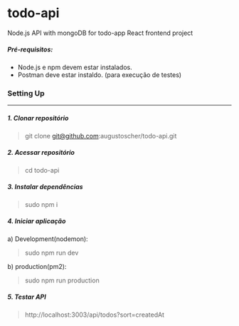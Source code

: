 # todo-api
Node.js API with mongoDB for todo-app React frontend project

##### Pré-requisitos:  
- Node.js e npm devem estar instalados.
- Postman deve estar instaldo. (para execução de testes)

  
### Setting Up 
----

##### 1. Clonar repositório  
> git clone git@github.com:augustoscher/todo-api.git

##### 2. Acessar repositório
> cd todo-api  

##### 3. Instalar dependências
> sudo npm i

##### 4. Iniciar aplicação
a) Development(nodemon):
> sudo npm run dev  

b) production(pm2):
> sudo npm run production 

##### 5. Testar API
> http://localhost:3003/api/todos?sort=createdAt

  
